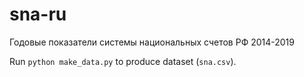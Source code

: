 # sna-ru
Годовые показатели системы национальных счетов РФ 2014-2019

Run `python make_data.py` to produce dataset (`sna.csv`).
